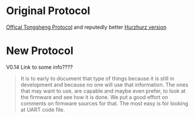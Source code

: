 # Original Protocol

[Offical Tongsheng Protocol](https://endless-sphere.com/forums/download/file.php?id=239100) and reputedly better [Hurzhurz version](https://github.com/hurzhurz/tsdz2/blob/master/serial-communication.md#motor-control-flags)

# New Protocol

V0.14 Link to some info????

> It is to early to document that type of things because it is still in development and because no one will use that information. The ones that may want to use, are capable and maybe even prefer, to look at the firmware and see how it is done. We put a good effort on comments on firmware sources for that.
> The most easy is for looking at UART code file.